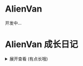 # AlienVan
开发中...

# AlienVan 成长日记

<details>
<summary>展开查看 (有点长哦)</summary>

**百X网盘真难用，于bilibili邂逅oneIndex**
</details>
